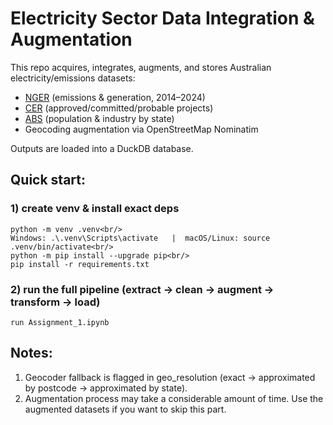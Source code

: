 # Electricity Sector Data Integration & Augmentation

This repo acquires, integrates, augments, and stores Australian electricity/emissions datasets:
- [NGER](https://data.cer.gov.au/datasets/NGER/ID0243) (emissions & generation, 2014–2024)
- [CER](https://cer.gov.au/markets/reports-and-data/large-scale-renewable-energy-data) (approved/committed/probable projects)
- [ABS](https://www.abs.gov.au/methodologies/data-region-methodology/2011-24#data-downloads) (population & industry by state)
- Geocoding augmentation via OpenStreetMap Nominatim

Outputs are loaded into a DuckDB database.

## Quick start:
### 1) create venv & install exact deps
```
python -m venv .venv<br/>
Windows: .\.venv\Scripts\activate   |  macOS/Linux: source .venv/bin/activate<br/>
python -m pip install --upgrade pip<br/>
pip install -r requirements.txt
```

### 2) run the full pipeline (extract -> clean -> augment -> transform -> load)
```
run Assignment_1.ipynb
```

## Notes:
1. Geocoder fallback is flagged in geo_resolution (exact -> approximated by postcode -> approximated by state).
2. Augmentation process may take a considerable amount of time. Use the augmented datasets if you want to skip this part.

